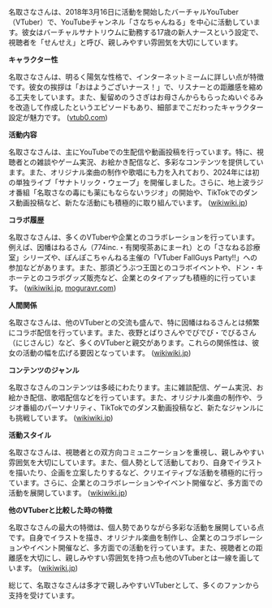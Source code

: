 名取さなさんは、2018年3月16日に活動を開始したバーチャルYouTuber（VTuber）で、YouTubeチャンネル「さなちゃんねる」を中心に活動しています。彼女はバーチャルサナトリウムに勤務する17歳の新人ナースという設定で、視聴者を「せんせえ」と呼び、親しみやすい雰囲気を大切にしています。

**キャラクター性**

名取さなさんは、明るく陽気な性格で、インターネットミームに詳しい点が特徴です。彼女の挨拶は「おはようございナース！」で、リスナーとの距離感を縮める工夫をしています。また、髪留めのうさぎはお母さんからもらったぬいぐるみを改造して作成したというエピソードもあり、細部までこだわったキャラクター設定が魅力です。 ([vtub0.com](https://vtub0.com/natorisana?utm_source=openai))

**活動内容**

名取さなさんは、主にYouTubeでの生配信や動画投稿を行っています。特に、視聴者との雑談やゲーム実況、お絵かき配信など、多彩なコンテンツを提供しています。また、オリジナル楽曲の制作や歌唱にも力を入れており、2024年には初の単独ライブ「サナトリック・ウェーブ」を開催しました。さらに、地上波ラジオ番組「名取さなの毒にも薬にもならないラジオ」の開始や、TikTokでのダンス動画投稿など、新たな活動にも積極的に取り組んでいます。 ([wikiwiki.jp](https://wikiwiki.jp/sana_natori/%E3%83%97%E3%83%AD%E3%83%95%E3%82%A3%E3%83%BC%E3%83%AB?utm_source=openai))

**コラボ履歴**

名取さなさんは、多くのVTuberや企業とのコラボレーションを行っています。例えば、因幡はねるさん（774inc.・有閑喫茶あにまーれ）との「さなねる診療室」シリーズや、ぽんぽこちゃんねる主催の「VTuber FallGuys Party!!」への参加などがあります。また、那須どうぶつ王国とのコラボイベントや、ドン・キホーテとのコラボグッズ販売など、企業とのタイアップも積極的に行っています。 ([wikiwiki.jp](https://wikiwiki.jp/sana_natori/%E3%81%95%E3%81%AA%E3%81%A1%E3%82%83%E3%82%93%E3%81%AD%E3%82%8B%E5%86%85%E3%82%B3%E3%83%A9%E3%83%9C%E4%B8%80%E8%A6%A7%EF%BC%88%E4%BB%AE%EF%BC%89/%E6%A1%887?utm_source=openai), [moguravr.com](https://www.moguravr.com/sana-no-bakutan-2024/?utm_source=openai))

**人間関係**

名取さなさんは、他のVTuberとの交流も盛んで、特に因幡はねるさんとは頻繁にコラボ配信を行っています。また、夜野とばりさんやでびでび・でびるさん（にじさんじ）など、多くのVTuberと親交があります。これらの関係性は、彼女の活動の幅を広げる要因となっています。 ([wikiwiki.jp](https://wikiwiki.jp/sana_natori/%E3%81%95%E3%81%AA%E3%81%A1%E3%82%83%E3%82%93%E3%81%AD%E3%82%8B%E5%86%85%E3%82%B3%E3%83%A9%E3%83%9C%E4%B8%80%E8%A6%A7%EF%BC%88%E4%BB%AE%EF%BC%89/%E6%A1%887?utm_source=openai))

**コンテンツのジャンル**

名取さなさんのコンテンツは多岐にわたります。主に雑談配信、ゲーム実況、お絵かき配信、歌唱配信などを行っています。また、オリジナル楽曲の制作や、ラジオ番組のパーソナリティ、TikTokでのダンス動画投稿など、新たなジャンルにも挑戦しています。 ([wikiwiki.jp](https://wikiwiki.jp/sana_natori/%E3%83%97%E3%83%AD%E3%83%95%E3%82%A3%E3%83%BC%E3%83%AB?utm_source=openai))

**活動スタイル**

名取さなさんは、視聴者との双方向コミュニケーションを重視し、親しみやすい雰囲気を大切にしています。また、個人勢として活動しており、自身でイラストを描いたり、企画を立案したりするなど、クリエイティブな活動を積極的に行っています。さらに、企業とのコラボレーションやイベント開催など、多方面での活動を展開しています。 ([wikiwiki.jp](https://wikiwiki.jp/sana_natori/%E3%83%97%E3%83%AD%E3%83%95%E3%82%A3%E3%83%BC%E3%83%AB?utm_source=openai))

**他のVTuberと比較した時の特徴**

名取さなさんの最大の特徴は、個人勢でありながら多彩な活動を展開している点です。自身でイラストを描き、オリジナル楽曲を制作し、企業とのコラボレーションやイベント開催など、多方面での活動を行っています。また、視聴者との距離感を大切にし、親しみやすい雰囲気を持つ点も他のVTuberとは一線を画しています。 ([wikiwiki.jp](https://wikiwiki.jp/sana_natori/%E3%83%97%E3%83%AD%E3%83%95%E3%82%A3%E3%83%BC%E3%83%AB?utm_source=openai))

総じて、名取さなさんは多才で親しみやすいVTuberとして、多くのファンから支持を受けています。 